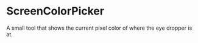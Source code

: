 # ScreenColorPicker
A small tool that shows the current pixel color of where the eye dropper is at.
